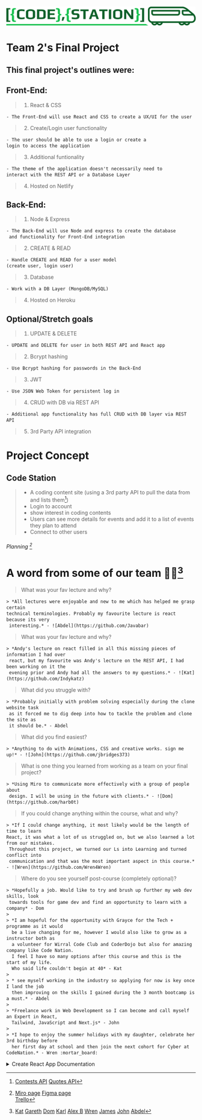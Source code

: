 ![Team Logo](/src/images/codeStationRectangleLogo%202.png)

# Team 2's Final Project

## This final project's outlines were:

## Front-End:

> 1. React & CSS

    - The Front-End will use React and CSS to create a UX/UI for the user

> 2. Create/Login user functionality

    - The user should be able to use a login or create a
    login to access the application

> 3. Additional funtionality

    - The theme of the application doesn't necessarily need to
    interact with the REST API or a Database Layer

> 4. Hosted on Netlify

## Back-End:

> 1. Node & Express

    - The Back-End will use Node and express to create the database
     and functionality for Front-End integration

> 2. CREATE & READ

    - Handle CREATE and READ for a user model
    (create user, login user)

> 3. Database

    - Work with a DB Layer (MongoDB/MySQL)

> 4. Hosted on Heroku

## Optional/Stretch goals

> 1. UPDATE & DELETE

    - UPDATE and DELETE for user in both REST API and React app

> 2. Bcrypt hashing

    - Use Bcrypt hashing for passwords in the Back-End

> 3. JWT

    - Use JSON Web Token for persistent log in

> 4. CRUD with DB via REST API

    - Additional app functionality has full CRUD with DB layer via REST API

> 5. 3rd Party API integration

# Project Concept

## Code Station

> - A coding content site (using a 3rd party API to pull the data from and lists them[^1])
> - Login to account
> - show interest in coding contents
> - Users can see more details for events and add it to a list of events they plan to attend
> - Connect to other users

###### Planning [^2]

# A word from some of our team :student:[^3]

> What was your fav lecture and why?

    > *All lectures were enjoyable and new to me which has helped me grasp certain
    technical terminologies. Probably my favourite lecture is react because its very
     interesting.* - ![Abdel](https://github.com/Javabar)

> What was your fav lecture and why?

    > *Andy's lecture on react filled in all this missing pieces of information I had over
     react, but my favourite was Andy's lecture on the REST API, I had been working on it the
     evening prior and Andy had all the answers to my questions.* - ![Kat](https://github.com/Indykatz)

> What did you struggle with?

    > *Probably initially with problem solving especially during the clone website task
     as it forced me to dig deep into how to tackle the problem and clone the site as
     it should be.* - Abdel

> What did you find easiest?

    > *Anything to do with Animations, CSS and creative works. sign me up!* - ![John](https://github.com/jbridges373)

> What is one thing you learned from working as a team on your final project?

    > *Using Miro to communicate more effectively with a group of people about
     design. I will be using in the future with clients.* - ![Dom](https://github.com/harb0t)

> If you could change anything within the course, what and why?

    > *If I could change anything, it most likely would be the length of time to learn
    React, it was what a lot of us struggled on, but we also learned a lot from our mistakes.
     Throughout this project, we turned our Ls into Learning and turned conflict into
     communication and that was the most important aspect in this course.* - ![Wren](https://github.com/Wren4Wren)

> Where do you see yourself post-course (completely optional)?

    > *Hopefully a job. Would like to try and brush up further my web dev skills, look
     towards tools for game dev and find an opportunity to learn with a company* - Dom
    >
    > *I am hopeful for the opportunity with Grayce for the Tech + programme as it would
      be a live changing for me, however I would also like to grow as a instructor both as
      a volunteer for Wirral Code Club and CoderDojo but also for amazing company like Code Nation.
      I feel I have so many options after this course and this is the start of my life.
      Who said life couldn't begin at 40* - Kat
    >
    > * see myself working in the industry so applying for now is key once I land the job
      then improving on the skills I gained during the 3 month bootcamp is a must.* - Abdel
    >
    > *Freelance work in Web Development so I can become and call myself an Expert in React,
      Tailwind, JavaScript and Next.js* - John
    >
    > *I hope to enjoy the summer holidays with my daughter, celebrate her 3rd birthday before
      her first day at school and then join the next cohort for Cyber at CodeNation.* - Wren :mortar_board:

[^1]:
    [Contests API](https://kontests.net/api/v1/all)
    [Quotes API](https://programming-quotes-api.herokuapp.com/Quotes/random)

[^2]:
    [Miro page](https://miro.com/app/board/uXjVOlLQruY=/?share_link_id=858956996815)
    [Figma page](https://www.figma.com/file/lyiCZsXzJWzd8yvyXL7SeO/Code-Station-Design)  
    [Trello](https://trello.com/b/3IlGLWY9/team-2)

[^3]:
    [Kat](https://github.com/Indykatz)
    [Gareth](https://github.com/garethhough)
    [Dom](https://github.com/harb0t)
    [Karl](https://github.com/KarlEvans70)
    [Alex B](https://github.com/alexbellairs)
    [Wren](https://github.com/Wren4Wren)
    [James](https://github.com/jamlindsay97)
    [John](https://github.com/jbridges373)
    [Abdel](https://github.com/Javabar)

<details><summary>Create React App Documentation</summary>
<p>
# Getting Started with Create React App

This project was bootstrapped with [Create React App](https://github.com/facebook/create-react-app).

## Available Scripts

In the project directory, you can run:

### `npm start`

Runs the app in the development mode.\
Open [http://localhost:3000](http://localhost:3000) to view it in your browser.

The page will reload when you make changes.\
You may also see any lint errors in the console.

### `npm test`

Launches the test runner in the interactive watch mode.\
See the section about [running tests](https://facebook.github.io/create-react-app/docs/running-tests) for more information.

### `npm run build`

Builds the app for production to the `build` folder.\
It correctly bundles React in production mode and optimizes the build for the best performance.

The build is minified and the filenames include the hashes.\
Your app is ready to be deployed!

See the section about [deployment](https://facebook.github.io/create-react-app/docs/deployment) for more information.

### `npm run eject`

**Note: this is a one-way operation. Once you `eject`, you can't go back!**

If you aren't satisfied with the build tool and configuration choices, you can `eject` at any time. This command will remove the single build dependency from your project.

Instead, it will copy all the configuration files and the transitive dependencies (webpack, Babel, ESLint, etc) right into your project so you have full control over them. All of the commands except `eject` will still work, but they will point to the copied scripts so you can tweak them. At this point you're on your own.

You don't have to ever use `eject`. The curated feature set is suitable for small and middle deployments, and you shouldn't feel obligated to use this feature. However we understand that this tool wouldn't be useful if you couldn't customize it when you are ready for it.

## Learn More

You can learn more in the [Create React App documentation](https://facebook.github.io/create-react-app/docs/getting-started).

To learn React, check out the [React documentation](https://reactjs.org/).

### Code Splitting

This section has moved here: [https://facebook.github.io/create-react-app/docs/code-splitting](https://facebook.github.io/create-react-app/docs/code-splitting)

### Analyzing the Bundle Size

This section has moved here: [https://facebook.github.io/create-react-app/docs/analyzing-the-bundle-size](https://facebook.github.io/create-react-app/docs/analyzing-the-bundle-size)

### Making a Progressive Web App

This section has moved here: [https://facebook.github.io/create-react-app/docs/making-a-progressive-web-app](https://facebook.github.io/create-react-app/docs/making-a-progressive-web-app)

### Advanced Configuration

This section has moved here: [https://facebook.github.io/create-react-app/docs/advanced-configuration](https://facebook.github.io/create-react-app/docs/advanced-configuration)

### Deployment

This section has moved here: [https://facebook.github.io/create-react-app/docs/deployment](https://facebook.github.io/create-react-app/docs/deployment)

### `npm run build` fails to minify

This section has moved here: [https://facebook.github.io/create-react-app/docs/troubleshooting#npm-run-build-fails-to-minify](https://facebook.github.io/create-react-app/docs/troubleshooting#npm-run-build-fails-to-minify)

# Kat_basicReactSetUp

# kat_bankTemp_2

# frontend-tester

# frontend-tester

# CodeStation-FinalProject

# CN-CodeStation-38

</p>
</details>
